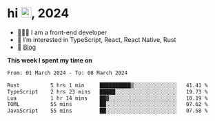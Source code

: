 <h1> hi <img src="https://raw.githubusercontent.com/blackcater/blackcater/main/images/Hi.gif" height="24" />, 2024 </h1>

- 🧑🏻‍💻 I am a front-end developer
- 👀 I’m interested in TypeScript, React, React Native, Rust
- 📝 [Blog](https://yixiaojiu-blog.netlify.app/)

**This week I spent my time on** 

<!--START_SECTION:waka-->

```txt
From: 01 March 2024 - To: 08 March 2024

Rust          5 hrs 1 min     ██████████▒░░░░░░░░░░░░░░   41.41 %
TypeScript    2 hrs 23 mins   █████░░░░░░░░░░░░░░░░░░░░   19.73 %
Lua           1 hr 14 mins    ██▓░░░░░░░░░░░░░░░░░░░░░░   10.19 %
TOML          55 mins         ██░░░░░░░░░░░░░░░░░░░░░░░   07.62 %
JavaScript    55 mins         ██░░░░░░░░░░░░░░░░░░░░░░░   07.58 %
```

<!--END_SECTION:waka-->

